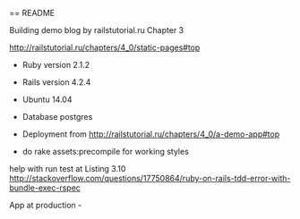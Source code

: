 == README

Building demo blog by railstutorial.ru  Chapter 3

http://railstutorial.ru/chapters/4_0/static-pages#top

* Ruby version 2.1.2

* Rails version 4.2.4

* Ubuntu 14.04

* Database postgres

* Deployment from http://railstutorial.ru/chapters/4_0/a-demo-app#top

- do rake assets:precompile for working styles

help with run test at Listing 3.10
http://stackoverflow.com/questions/17750864/ruby-on-rails-tdd-error-with-bundle-exec-rspec


App at production -
